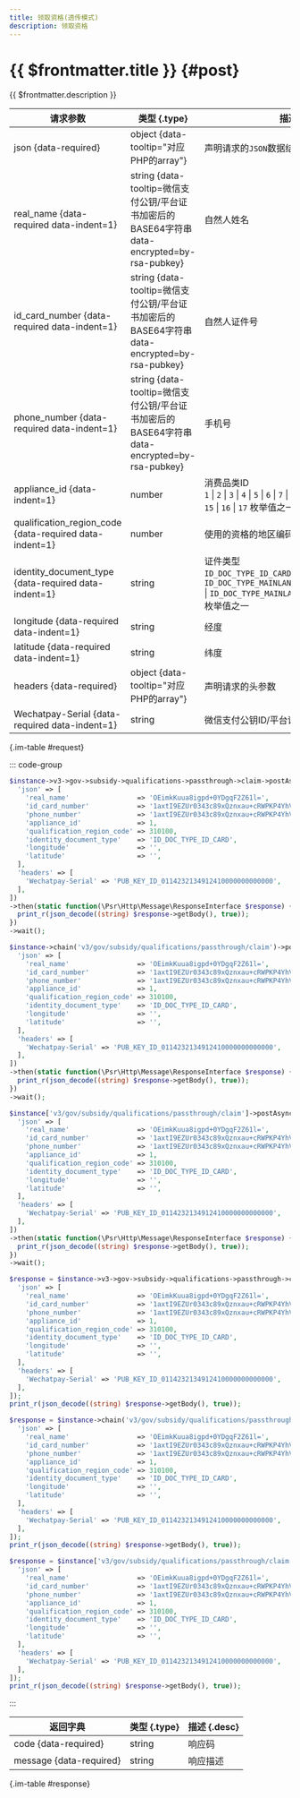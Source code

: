 ```yaml
---
title: 领取资格(透传模式)
description: 领取资格
---
```


# {{ $frontmatter.title }} {#post}

{{ $frontmatter.description }}

| 请求参数 | 类型 {.type} | 描述 {.desc}
| --- | --- | ---
| json {data-required} | object {data-tooltip="对应PHP的array"} | 声明请求的`JSON`数据结构
| real_name {data-required data-indent=1} | string {data-tooltip=微信支付公钥/平台证书加密后的BASE64字符串 data-encrypted=by-rsa-pubkey} | 自然人姓名
| id_card_number {data-required data-indent=1} | string {data-tooltip=微信支付公钥/平台证书加密后的BASE64字符串 data-encrypted=by-rsa-pubkey} | 自然人证件号
| phone_number {data-required data-indent=1} | string {data-tooltip=微信支付公钥/平台证书加密后的BASE64字符串 data-encrypted=by-rsa-pubkey} | 手机号
| appliance_id {data-indent=1} | number | 消费品类ID<br/>`1` \| `2` \| `3` \| `4` \| `5` \| `6` \| `7` \| `8` \| `9` \| `10` \| `11` \| `12` \| `13` \| `14` \| `15` \| `16` \| `17` 枚举值之一
| qualification_region_code {data-required data-indent=1} | number | 使用的资格的地区编码
| identity_document_type {data-required data-indent=1} | string | 证件类型<br/>`ID_DOC_TYPE_ID_CARD` \| `ID_DOC_TYPE_MAINLAND_TRAVEL_PERMIT_FOR_HK_MC` \| `ID_DOC_TYPE_MAINLAND_TRAVEL_PERMIT_FOR_TW` 枚举值之一
| longitude {data-required data-indent=1} | string | 经度
| latitude {data-required data-indent=1} | string | 纬度
| headers {data-required} | object {data-tooltip="对应PHP的array"} | 声明请求的头参数
| Wechatpay-Serial {data-required data-indent=1} | string | 微信支付公钥ID/平台证书序列号

{.im-table #request}

::: code-group

```php [异步纯链式]
$instance->v3->gov->subsidy->qualifications->passthrough->claim->postAsync([
  'json' => [
    'real_name'                 => 'OEimkKuua8igpd+0YDgqF2Z61l=',
    'id_card_number'            => '1axtI9EZUr0343c89xQznxau+cRWPKP4YhVAoj/mEoNSgJh0nvuqQJ1cdL==',
    'phone_number'              => '1axtI9EZUr0343c89xQznxau+cRWPKP4YhVAoj/nunesXwq9ogPnSj7EDA==',
    'appliance_id'              => 1,
    'qualification_region_code' => 310100,
    'identity_document_type'    => 'ID_DOC_TYPE_ID_CARD',
    'longitude'                 => '',
    'latitude'                  => '',
  ],
  'headers' => [
    'Wechatpay-Serial' => 'PUB_KEY_ID_0114232134912410000000000000',
  ],
])
->then(static function(\Psr\Http\Message\ResponseInterface $response) {
  print_r(json_decode((string) $response->getBody(), true));
})
->wait();
```

```php [异步声明式]
$instance->chain('v3/gov/subsidy/qualifications/passthrough/claim')->postAsync([
  'json' => [
    'real_name'                 => 'OEimkKuua8igpd+0YDgqF2Z61l=',
    'id_card_number'            => '1axtI9EZUr0343c89xQznxau+cRWPKP4YhVAoj/mEoNSgJh0nvuqQJ1cdL==',
    'phone_number'              => '1axtI9EZUr0343c89xQznxau+cRWPKP4YhVAoj/nunesXwq9ogPnSj7EDA==',
    'appliance_id'              => 1,
    'qualification_region_code' => 310100,
    'identity_document_type'    => 'ID_DOC_TYPE_ID_CARD',
    'longitude'                 => '',
    'latitude'                  => '',
  ],
  'headers' => [
    'Wechatpay-Serial' => 'PUB_KEY_ID_0114232134912410000000000000',
  ],
])
->then(static function(\Psr\Http\Message\ResponseInterface $response) {
  print_r(json_decode((string) $response->getBody(), true));
})
->wait();
```

```php [异步属性式]
$instance['v3/gov/subsidy/qualifications/passthrough/claim']->postAsync([
  'json' => [
    'real_name'                 => 'OEimkKuua8igpd+0YDgqF2Z61l=',
    'id_card_number'            => '1axtI9EZUr0343c89xQznxau+cRWPKP4YhVAoj/mEoNSgJh0nvuqQJ1cdL==',
    'phone_number'              => '1axtI9EZUr0343c89xQznxau+cRWPKP4YhVAoj/nunesXwq9ogPnSj7EDA==',
    'appliance_id'              => 1,
    'qualification_region_code' => 310100,
    'identity_document_type'    => 'ID_DOC_TYPE_ID_CARD',
    'longitude'                 => '',
    'latitude'                  => '',
  ],
  'headers' => [
    'Wechatpay-Serial' => 'PUB_KEY_ID_0114232134912410000000000000',
  ],
])
->then(static function(\Psr\Http\Message\ResponseInterface $response) {
  print_r(json_decode((string) $response->getBody(), true));
})
->wait();
```

```php [同步纯链式]
$response = $instance->v3->gov->subsidy->qualifications->passthrough->claim->post([
  'json' => [
    'real_name'                 => 'OEimkKuua8igpd+0YDgqF2Z61l=',
    'id_card_number'            => '1axtI9EZUr0343c89xQznxau+cRWPKP4YhVAoj/mEoNSgJh0nvuqQJ1cdL==',
    'phone_number'              => '1axtI9EZUr0343c89xQznxau+cRWPKP4YhVAoj/nunesXwq9ogPnSj7EDA==',
    'appliance_id'              => 1,
    'qualification_region_code' => 310100,
    'identity_document_type'    => 'ID_DOC_TYPE_ID_CARD',
    'longitude'                 => '',
    'latitude'                  => '',
  ],
  'headers' => [
    'Wechatpay-Serial' => 'PUB_KEY_ID_0114232134912410000000000000',
  ],
]);
print_r(json_decode((string) $response->getBody(), true));
```

```php [同步声明式]
$response = $instance->chain('v3/gov/subsidy/qualifications/passthrough/claim')->post([
  'json' => [
    'real_name'                 => 'OEimkKuua8igpd+0YDgqF2Z61l=',
    'id_card_number'            => '1axtI9EZUr0343c89xQznxau+cRWPKP4YhVAoj/mEoNSgJh0nvuqQJ1cdL==',
    'phone_number'              => '1axtI9EZUr0343c89xQznxau+cRWPKP4YhVAoj/nunesXwq9ogPnSj7EDA==',
    'appliance_id'              => 1,
    'qualification_region_code' => 310100,
    'identity_document_type'    => 'ID_DOC_TYPE_ID_CARD',
    'longitude'                 => '',
    'latitude'                  => '',
  ],
  'headers' => [
    'Wechatpay-Serial' => 'PUB_KEY_ID_0114232134912410000000000000',
  ],
]);
print_r(json_decode((string) $response->getBody(), true));
```

```php [同步属性式]
$response = $instance['v3/gov/subsidy/qualifications/passthrough/claim']->post([
  'json' => [
    'real_name'                 => 'OEimkKuua8igpd+0YDgqF2Z61l=',
    'id_card_number'            => '1axtI9EZUr0343c89xQznxau+cRWPKP4YhVAoj/mEoNSgJh0nvuqQJ1cdL==',
    'phone_number'              => '1axtI9EZUr0343c89xQznxau+cRWPKP4YhVAoj/nunesXwq9ogPnSj7EDA==',
    'appliance_id'              => 1,
    'qualification_region_code' => 310100,
    'identity_document_type'    => 'ID_DOC_TYPE_ID_CARD',
    'longitude'                 => '',
    'latitude'                  => '',
  ],
  'headers' => [
    'Wechatpay-Serial' => 'PUB_KEY_ID_0114232134912410000000000000',
  ],
]);
print_r(json_decode((string) $response->getBody(), true));
```

:::

| 返回字典 | 类型 {.type} | 描述 {.desc}
| --- | --- | ---
| code {data-required} | string | 响应码
| message {data-required} | string | 响应描述

{.im-table #response}
